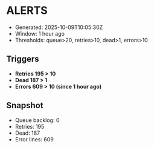 # ALERTS

- Generated: 2025-10-09T10:05:30Z
- Window: 1 hour ago
- Thresholds: queue>20, retries>10, dead>1, errors>10

## Triggers
- **Retries 195 > 10**
- **Dead 187 > 1**
- **Errors 609 > 10 (since 1 hour ago)**

## Snapshot
- Queue backlog: 0
- Retries: 195
- Dead: 187
- Error lines: 609
